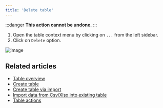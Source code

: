 ```yaml
---
title: 'Delete table'
---
```



:::danger
**This action cannot be undone.**
:::

1. Open the table context menu by clicking on `...` from the left sidebar.
2. Click on `Delete` option.

![image](/img/v2/table-context-menu.png)

## Related articles
- [Table overview](/tables/table-overview)
- [Create table](/tables/create-table)
- [Create table via import](/tables/create-table-via-import)
- [Import data from Csv/Xlsx into existing table](/tables/import-data-into-existing-table)
- [Table actions](/tables/actions-on-table)

